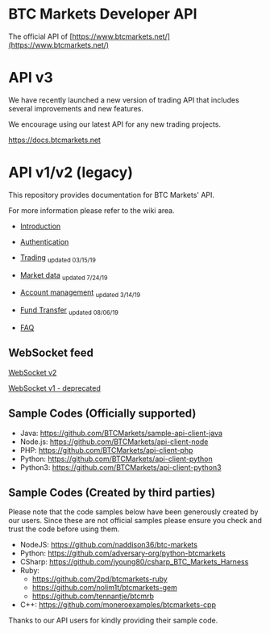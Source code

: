 # BTC Markets Developer API

The official API of [https://www.btcmarkets.net/](https://www.btcmarkets.net/)

# API v3
We have recently launched a new version of trading API that includes several improvements and new features.  

We encourage using our latest API for any new trading projects.  

https://docs.btcmarkets.net



# API v1/v2 (legacy)

This repository provides documentation for BTC Markets' API. 

For more information please refer to the wiki area.  

* [Introduction](https://github.com/BTCMarkets/API/wiki/Introduction)

* [Authentication](https://github.com/BTCMarkets/API/wiki/Authentication)

* [Trading](https://github.com/BTCMarkets/API/wiki/Trading-API) <sub>updated 03/15/19</sub>

* [Market data](https://github.com/BTCMarkets/API/wiki/Market-data-API) <sub>updated 7/24/19</sub>
 
* [Account management](https://github.com/BTCMarkets/API/wiki/Account-API) <sub>updated 3/14/19</sub>

* [Fund Transfer](https://github.com/BTCMarkets/API/wiki/Fund-Transfer-API) <sub>updated 08/06/19</sub>

* [FAQ](https://github.com/BTCMarkets/API/wiki/faq)


## WebSocket feed

[WebSocket v2](https://github.com/BTCMarkets/API/wiki/WebSocket-v2)

[WebSocket v1 - deprecated](https://github.com/BTCMarkets/API/wiki/websocket)


## Sample Codes (Officially supported)

* Java: https://github.com/BTCMarkets/sample-api-client-java<br />
* Node.js: https://github.com/BTCMarkets/api-client-node
* PHP: https://github.com/BTCMarkets/api-client-php
* Python: https://github.com/BTCMarkets/api-client-python<br />
* Python3: https://github.com/BTCMarkets/api-client-python3<br />

## Sample Codes (Created by third parties)
Please note that the code samples below have been generously created by our users. Since these are not official samples please ensure you check and trust the code before using them. 

* NodeJS: https://github.com/naddison36/btc-markets<br />
* Python: https://github.com/adversary-org/python-btcmarkets<br />
* CSharp: https://github.com/jyoung80/csharp_BTC_Markets_Harness<br />
* Ruby: 
    - https://github.com/2pd/btcmarkets-ruby
    - https://github.com/nolim1t/btcmarkets-gem
    - https://github.com/tennantje/btcmrb <br />
* C++: https://github.com/moneroexamples/btcmarkets-cpp <br />

Thanks to our API users for kindly providing their sample code. 
